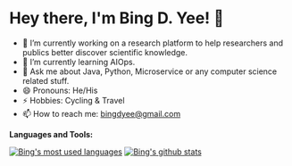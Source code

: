 # Hey there, I'm Bing D. Yee! 👋

- 🔭 I’m currently working on a research platform to help researchers and publics better discover scientific knowledge.
- 🌱 I’m currently learning AIOps.
- 💬 Ask me about Java, Python, Microservice or any computer science related stuff.
- 😄 Pronouns: He/His
- ⚡ Hobbies: Cycling & Travel
- 📫 How to reach me: [bingdyee@gmail.com](mailto:bingdyee@gmail.com)

**Languages and Tools:** 

[![Bing's most used languages](https://github-readme-stats.vercel.app/api/top-langs/?username=bingdyee&theme=light&count_private=true&layout=compact)](https://github.com/vbintx)
[![Bing's github stats](https://github-readme-stats.vercel.app/api?username=bingdyee&show_icons=true&theme=light&line_height=27&include_all_commits=true&count_private=true&hide=issues,prs)](https://github.com/bingdyee)
